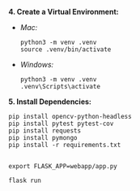 **4. Create a Virtual Environment:**

- _Mac:_

  ```
  python3 -m venv .venv
  source .venv/bin/activate
  ```

- _Windows:_
  ```
  python3 -m venv .venv
  .venv\Scripts\activate
  ```

**5. Install Dependencies:**

```
pip install opencv-python-headless
pip install pytest pytest-cov
pip install requests
pip install pymongo
pip install -r requirements.txt
```


```

export FLASK_APP=webapp/app.py 

flask run
```
